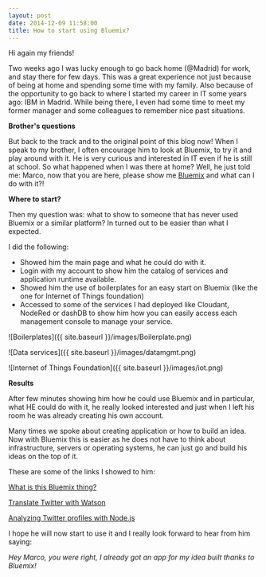 ```yaml
---
layout: post
date: 2014-12-09 11:58:00
title: How to start using Bluemix?
---
```



Hi again my friends!

Two weeks ago I was lucky enough to go back home (@Madrid) for work, and stay there for few days.
This was a great experience not just because of being at home and spending some time with my family. Also because of the opportunity to go back to where I started my career in IT some years ago: IBM in Madrid. While being there, I even had some time to meet my former manager and some colleagues to remember nice past situations.

**Brother's questions**

But back to the track and to the original point of this blog now!
When I speak to my brother, I often encourage him to look at Bluemix, to try it and play around with it. He is very curious and interested in IT even if he is still at school. 
So what happened when I was there at home? Well, he just told me: Marco, now that you are here, please show me [Bluemix](https://console.ng.bluemix.net/) and what can I do with it?!

**Where to start?**

Then my question was: what to show to someone that has never used Bluemix or a similar platform? In turned out to be easier than what I expected.

I did the following:

- Showed him the main page and what he could do with it.
- Login with my account to show him the catalog of services and application runtime available.
- Showed him the use of boilerplates for an easy start on Bluemix (like the one for Internet of Things foundation)
- Accessed to some of the services I had deployed like Cloudant, NodeRed or dashDB to show him how you can easily access each management console to manage your service.

![Boilerplates]({{ site.baseurl }}/images/Boilerplate.png)

![Data services]({{ site.baseurl }}/images/datamgmt.png)

![Internet of Things Foundation]({{ site.baseurl }}/images/iot.png)


**Results**

After few minutes showing him how he could use Bluemix and in particular, what HE could do with it, he really looked interested and just when I left his room he was already creating his own account.

Many times we spoke about creating application or how to build an idea. Now with Bluemix this is easier as he does not have to think about infrastructure, servers or operating systems, he can just go and build his ideas on the top of it.

These are some of the links I showed to him:

[What is this Bluemix thing?](http://www.ibm.com/developerworks/websphere/library/techarticles/1410_reinitz/1410_reinitz1.html)

[Translate Twitter with Watson](http://www.ibm.com/developerworks/cloud/library/cl-watson-translatetwitter-app/index.html])

[Analyzing Twitter profiles with Node.js](http://www.ibm.com/developerworks/web/library/wa-twitter-wordcloud-app/index.html)

I hope he will now start to use it and I really look forward to hear from him saying:

 *Hey Marco, you were right, I already got an app for my idea built thanks to Bluemix!*
